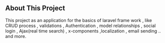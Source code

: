 
## About This Project

This project as an application for the basics of laravel frame work , like CRUD process , validations , Authentication , model relationships , social login , Ajax(real time search) , x-components ,localization , email sending .. and more.

